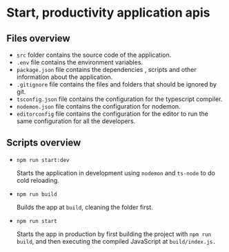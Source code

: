 # Start, productivity application apis

## Files overview

- `src` folder contains the source code of the application.
- `.env` file contains the environment variables.
- `package.json` file contains the dependencies , scripts and other information about the application.
- `.gitignore` file contains the files and folders that should be ignored by git.
- `tsconfig.json` file contains the configuration for the typescript compiler.
- `nodemon.json` file contains the configuration for nodemon.
- `editorconfig` file contains the configuration for the editor to run the same configuration for all the developers.

## Scripts overview

- `npm run start:dev`

  Starts the application in development using `nodemon` and `ts-node` to do cold reloading.

- `npm run build`

  Builds the app at `build`, cleaning the folder first.

- `npm run start`

  Starts the app in production by first building the project with `npm run build`, and then executing the compiled JavaScript at `build/index.js.`
